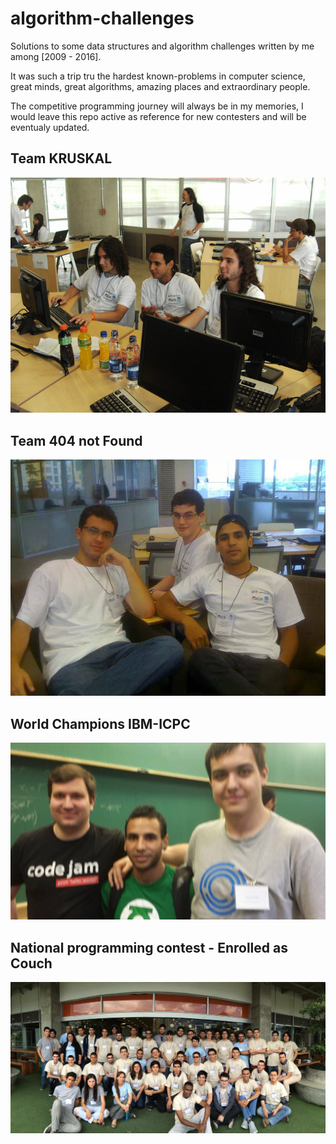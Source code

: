 # algorithm-challenges
Solutions to some data structures and algorithm challenges written by me among [2009 - 2016].

It was such a trip tru the hardest known-problems in computer science, great minds, great algorithms, amazing places
and extraordinary people.

The competitive programming journey will always be in my memories,
I would leave this repo active as reference for new contesters and will be eventualy updated.

Team KRUSKAL
-----------
[![World Champions IBM-ICPC](https://github.com/Tille/algorithm-challenges/raw/master/photos/kruskal.jpg)](https://raw.githubusercontent.com/Tille/algorithm-challenges/master/photos/kruskal.jpg)

Team 404 not Found
-----------
[![World Champions IBM-ICPC](https://github.com/Tille/algorithm-challenges/raw/master/photos/404-2.jpg)](https://raw.githubusercontent.com/Tille/algorithm-challenges/master/photos/404-2.jpg)

World Champions IBM-ICPC
-----------
[![World Champions IBM-ICPC](https://github.com/Tille/algorithm-challenges/raw/master/photos/champions.jpg)](https://raw.githubusercontent.com/Tille/algorithm-challenges/master/photos/champions.jpg)

National programming contest - Enrolled as Couch
-----------
[![World Champions IBM-ICPC](https://github.com/Tille/algorithm-challenges/raw/master/photos/couch.jpg)](https://raw.githubusercontent.com/Tille/algorithm-challenges/master/photos/couch.jpg)
